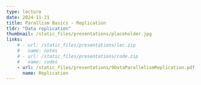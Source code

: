 ```yaml
---
type: lecture
date: 2024-11-21
title: Parallism Basics - Replication
tldr: "Data replication"
thumbnail: /static_files/presentations/placeholder.jpg
links: 
    # - url: /static_files/presentations/lec.zip
    #   name: notes
    # - url: /static_files/presentations/code.zip
    #   name: codes
    - url: /static_files/presentations/9DataParallelismReplication.pdf
      name: Replication
---
```

<!-- **Suggested Readings:**
- [Readings 1](http://example.com)
- [Readings 2](http://example.com) -->
